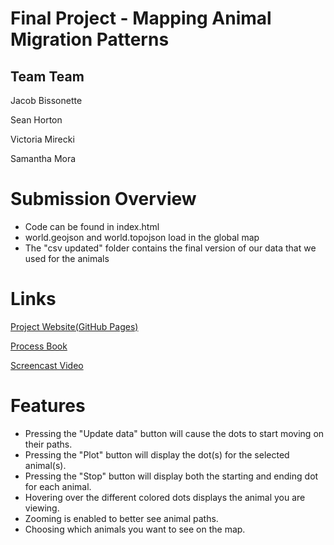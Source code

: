 # Final Project - Mapping Animal Migration Patterns

## Team Team
Jacob Bissonette

Sean Horton

Victoria Mirecki

Samantha Mora

# Submission Overview
 - Code can be found in index.html
 - world.geojson and world.topojson load in the global map
 - The "csv updated" folder contains the final version of our data that we used for the animals

# Links
[Project Website(GitHub Pages)](https://jbiss4.github.io/final/)

[Process Book](Process_Book.pdf)

[Screencast Video](tbd)

# Features
 - Pressing the "Update data" button will cause the dots to start moving on their paths.
 - Pressing the "Plot" button will display the dot(s) for the selected animal(s).
 - Pressing the "Stop" button will display both the starting and ending dot for each animal.
 - Hovering over the different colored dots displays the animal you are viewing.
 - Zooming is enabled to better see animal paths.
 - Choosing which animals you want to see on the map.
